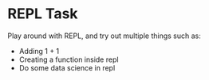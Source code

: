 # REPL Task

Play around with REPL, and try out multiple things such as:
- Adding 1 + 1
- Creating a function inside repl
- Do some data science in repl